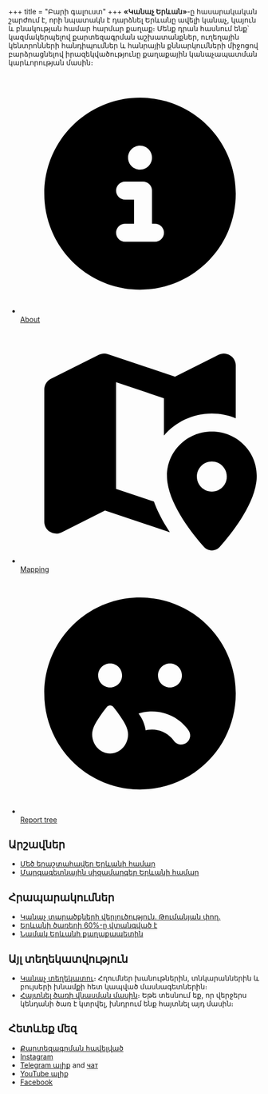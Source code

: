 +++
title = "Բարի գալուստ"
+++
**«Կանաչ Երևան»**-ը հասարակական շարժում է, որի նպատակն է դարձնել Երևանը ավելի կանաչ, կայուն և բնակության համար հարմար քաղաք։
Մենք դրան հասնում ենք՝ կազմակերպելով քարտեզագրման աշխատանքներ, ուղեղային կենտրոնների հանդիպումներ և հանրային քննարկումների միջոցով բարձրացնելով իրազեկվածությունը քաղաքային կանաչապատման կարևորության մասին։

<ul class="hotnav">
 <li><a href="/about/">
    <svg xmlns="http://www.w3.org/2000/svg" viewBox="0 0 640 640"><!--!Font Awesome Free v7.0.1 by @fontawesome - https://fontawesome.com License - https://fontawesome.com/license/free Copyright 2025 Fonticons, Inc.--><path d="M320 576C461.4 576 576 461.4 576 320C576 178.6 461.4 64 320 64C178.6 64 64 178.6 64 320C64 461.4 178.6 576 320 576zM288 224C288 206.3 302.3 192 320 192C337.7 192 352 206.3 352 224C352 241.7 337.7 256 320 256C302.3 256 288 241.7 288 224zM280 288L328 288C341.3 288 352 298.7 352 312L352 400L360 400C373.3 400 384 410.7 384 424C384 437.3 373.3 448 360 448L280 448C266.7 448 256 437.3 256 424C256 410.7 266.7 400 280 400L304 400L304 336L280 336C266.7 336 256 325.3 256 312C256 298.7 266.7 288 280 288z"/></svg>
    <span>About</span>
 </a></li>
 <li><a href="/mapping/">
    <svg xmlns="http://www.w3.org/2000/svg" viewBox="0 0 640 640"><!--!Font Awesome Free v7.0.1 by @fontawesome - https://fontawesome.com License - https://fontawesome.com/license/free Copyright 2025 Fonticons, Inc.--><path d="M576 112C576 100.9 570.3 90.6 560.8 84.8C551.3 79 539.6 78.4 529.7 83.4L413.5 141.5L234.1 81.6C226 78.9 217.3 79.5 209.7 83.3L81.7 147.3C70.8 152.8 64 163.9 64 176L64 528C64 539.1 69.7 549.4 79.2 555.2C88.7 561 100.4 561.6 110.3 556.6L226.4 498.5L399.7 556.3C395.4 549.9 391.2 543.2 387.1 536.4C376.1 518.1 365.2 497.1 357.1 474.6L255.9 440.9L255.9 156.4L383.9 199.1L383.9 298.4C414.9 262.6 460.9 240 511.9 240C534.5 240 556.1 244.4 575.9 252.5L576 112zM512 288C445.7 288 392 340.8 392 405.9C392 474.8 456.1 556.3 490.6 595.2C502.2 608.2 521.9 608.2 533.5 595.2C568 556.3 632.1 474.8 632.1 405.9C632.1 340.8 578.4 288 512.1 288zM472 408C472 385.9 489.9 368 512 368C534.1 368 552 385.9 552 408C552 430.1 534.1 448 512 448C489.9 448 472 430.1 472 408z"/></svg>
    <span>Mapping</span>
 </a></li>
 <li><a href="/report/">
    <svg xmlns="http://www.w3.org/2000/svg" viewBox="0 0 640 640"><!--!Font Awesome Free v7.0.1 by @fontawesome - https://fontawesome.com License - https://fontawesome.com/license/free Copyright 2025 Fonticons, Inc.--><path d="M64 320C64 178.6 178.6 64 320 64C461.4 64 576 178.6 576 320C576 461.4 461.4 576 320 576C178.6 576 64 461.4 64 320zM335 418C340.5 416.7 346.1 416 352 416C376.1 416 397.4 427.8 410.5 446C418.2 456.8 433.2 459.2 444 451.5C454.8 443.8 457.2 428.8 449.5 418C427.8 387.8 392.2 368 352 368C339.5 368 327.4 369.9 316.1 373.5C325.9 386.2 332.6 401.4 335 418.1zM240 304C257.7 304 272 289.7 272 272C272 254.3 257.7 240 240 240C222.3 240 208 254.3 208 272C208 289.7 222.3 304 240 304zM432 272C432 254.3 417.7 240 400 240C382.3 240 368 254.3 368 272C368 289.7 382.3 304 400 304C417.7 304 432 289.7 432 272zM249.4 356.8C247 353.9 243.7 352 240 352C236.3 352 233 353.9 230.6 356.8C224.1 364.6 218 372.9 212.3 381.4C203.3 394.8 192 411.6 192 428.8C192 457.1 213.5 480 240 480C266.5 480 288 457.1 288 428.8C288 411.6 276.8 394.8 267.7 381.4C262 372.9 255.8 364.7 249.4 356.8z"/></svg>
    <span>Report tree</span>
 </a></li>
</ul>


## Արշավներ

- [Մեծ երաշտահավեր Երևանի համար](/birds/)
- [Մարգագետնային սիզամարգեր Երևանի համար](/lawns/)

## Հրապարակումներ

- [Կանաչ տարածքների վերլուծություն. Թումանյան փող.](/reports/tumanyan/)
- [Երևանի ծառերի 60%-ը վտանգված է](/pubs/60-percent/)
- [Նամակ Երևանի քաղաքապետին](/pubs/letter/)

## Այլ տեղեկատվություն

- [Կանաչ տեղեկատու](/dir/)։ Հղումներ խանութներին, տնկարաններին և բույսերի խնամքի հետ կապված մասնագետներին։
- [Հայտնել ծառի վնասման մասին](/report/)։ Եթե տեսնում եք, որ վերջերս կենդանի ծառ է կտրվել, խնդրում ենք հայտնել այդ մասին։

## Հետևեք մեզ

- [Քարտեզագրման հավելված](https://yerevan.treemaps.app/)
- [Instagram](https://instagram.com/kanach.yerevan)
- [Telegram ալիք](https://t.me/kanachyerevan) and [чат](https://t.me/make_yerevan_green_again)
- [YouTube ալիք](https://youtube.com/@YerevanObserver)
- [Facebook](https://www.facebook.com/profile.php?id=61561740262318)
